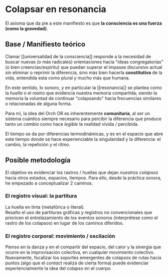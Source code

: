 # Colapsar en resonancia
El axioma que da pie a este manifiesto es que **la consciencia es una fuerza (como la gravedad)**. 

## Base / Manifiesto teórico
Clamar [[universalidad de la consciencia]] responde a la necesidad de buscar nuevas (o más radicales) orientaciones hacia "ideas congregatorias" (o bien creencias/espíritu) que puedan superar el impasse discursivo actual sin eliminar o reprimir la diferencia, sino más bien hacerla **constitutiva** de la vida, entendida esta como plural y mucho más que humana.

En este sentido, lo sonoro, y en particular la [[resonancia]] se plantea como la *huella* o el *rastro* que evidencia nuestra memoria compartida; siendo la memoria la voluntad de continuar "colapsando" hacia frecuencias similares o relacionadas de alguna forma.

Para mí, la idea del Orch OR es inherentemente **comunitaria**, al ser un sistema cuántico siempre necesario para percibir la diferencia que produce tanto un *cambio* como hace *legible* la realidad vivida / percibida.

El tiempo se da por diferencias termodinámicas, y es en el espacio que abre este tiempo donde se hace experienciable la singularidad y la diferencia: el cambio, la repetición y el ritmo.

## Posible metodología
El objetivo es evidenciar los rastros / huellas que dejan *nuestros colapsos* hacia otros estados, espacios, tiempos. Para ello, desde la práctica sonora, he empezado a conceptualizar 2 caminos.

### El registro visual: la partitura
La huella en tinta (metafórica o literal). <br> Resalto el uso de partituras gráficas y registros no convencionales que prioricen el entrelazamiento de los eventos sonoros (interprétese como el rastro de los colapsos) en lugar de los caminos diferidos.

### El registro corporal: movimiento / oscilación
Pienso en la danza y en el compartir del espacio, del calor y la sinergia que ocurre en la improvisación colectiva, en cualquier movimiento colectivo. Nuevamente, focalizar los soportes emergentes de colapsos de rutas hacia puntos (algo que el *contact* realiza de cierta forma) puede evidenciar experiencialmente la idea del colapso en el cuerpo.